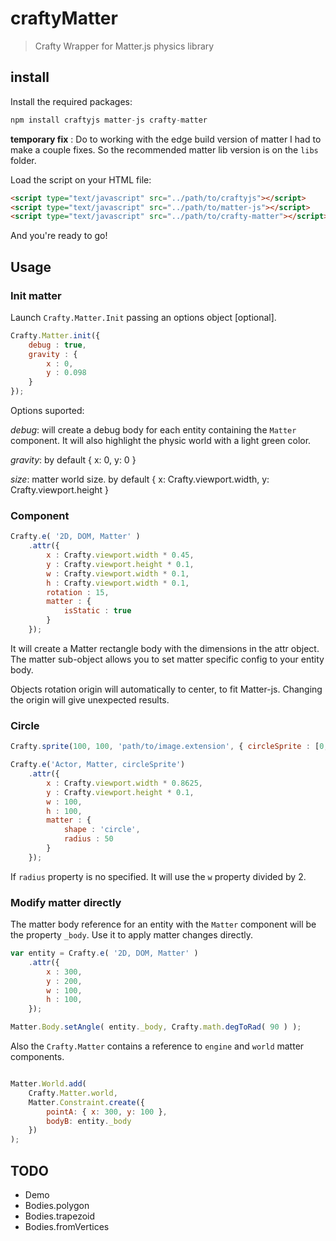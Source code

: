 # craftyMatter

> Crafty Wrapper for Matter.js physics library

## install 

Install the required packages:

```js
npm install craftyjs matter-js crafty-matter
```

**temporary fix** : Do to working with the edge build version of matter I had to make a couple fixes. So the 
recommended matter lib version is on the `libs` folder.

Load the script on your HTML file:

```html
<script type="text/javascript" src="../path/to/craftyjs"></script>
<script type="text/javascript" src="../path/to/matter-js"></script>
<script type="text/javascript" src="../path/to/crafty-matter"></script>
```
And you're ready to go!

## Usage

### Init matter

Launch `Crafty.Matter.Init` passing an options object [optional].

```js
Crafty.Matter.init({
	debug : true,
	gravity : {
		x : 0,
		y : 0.098
	}
});
```

Options suported:

*debug*: will create a debug body for each entity containing the `Matter` component. It will
also highlight the physic world with a light green color.

*gravity*: by default { x: 0, y: 0 }

*size*: matter world size. by default { x: Crafty.viewport.width, y: Crafty.viewport.height }

### Component

```js
Crafty.e( '2D, DOM, Matter' )
	.attr({
		x : Crafty.viewport.width * 0.45,
		y : Crafty.viewport.height * 0.1,
		w : Crafty.viewport.width * 0.1,
		h : Crafty.viewport.width * 0.1,
		rotation : 15,
		matter : {
			isStatic : true
		}
	});
```

It will create a Matter rectangle body with the dimensions in the attr object. The matter sub-object allows you to set matter specific config to your entity body.

Objects rotation origin will automatically to center, to fit Matter-js. Changing the origin will give unexpected results.

### Circle

```js
Crafty.sprite(100, 100, 'path/to/image.extension', { circleSprite : [0, 0] } } );

Crafty.e('Actor, Matter, circleSprite')
	.attr({
		x : Crafty.viewport.width * 0.8625,
		y : Crafty.viewport.height * 0.1,
		w : 100,
		h : 100,
		matter : {
			shape : 'circle',
			radius : 50
		}
	});
```
If `radius` property is no specified. It will use the `w` property divided by 2.

### Modify matter directly

The matter body reference for an entity with the `Matter` component will be the property `_body`. Use it to apply matter changes directly.

```js
var entity = Crafty.e( '2D, DOM, Matter' )
	.attr({
		x : 300,
		y : 200,
		w : 100,
		h : 100,
	});

Matter.Body.setAngle( entity._body, Crafty.math.degToRad( 90 ) );
```

Also the `Crafty.Matter` contains a reference to `engine` and `world` matter components.

```js

Matter.World.add( 
	Crafty.Matter.world, 
	Matter.Constraint.create({
	    pointA: { x: 300, y: 100 },
	    bodyB: entity._body
	})
);
```

## TODO

- Demo
- Bodies.polygon
- Bodies.trapezoid
- Bodies.fromVertices